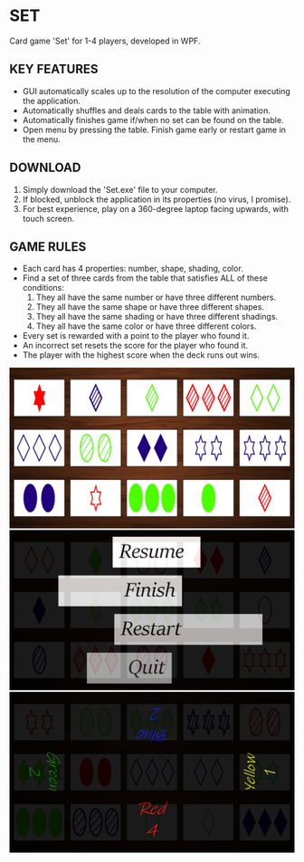 # SET
Card game 'Set' for 1-4 players, developed in WPF.

## KEY FEATURES
- GUI automatically scales up to the resolution of the computer executing the application.
- Automatically shuffles and deals cards to the table with animation.
- Automatically finishes game if/when no set can be found on the table.
- Open menu by pressing the table. Finish game early or restart game in the menu.

## DOWNLOAD
1. Simply download the 'Set.exe' file to your computer.
2. If blocked, unblock the application in its properties (no virus, I promise).
3. For best experience, play on a 360-degree laptop facing upwards, with touch screen.

## GAME RULES
- Each card has 4 properties: number, shape, shading, color.
- Find a set of three cards from the table that satisfies ALL of these conditions:
    1. They all have the same number or have three different numbers.
    2. They all have the same shape or have three different shapes.
    3. They all have the same shading or have three different shadings.
    4. They all have the same color or have three different colors.
- Every set is rewarded with a point to the player who found it.
- An incorrect set resets the score for the player who found it.
- The player with the highest score when the deck runs out wins.

![MainWindow](/Screenshots/MainWindow.png)
![PauseWindow](/Screenshots/PauseWindow.png)
![ResultWindow](/Screenshots/ResultWindow.png)
